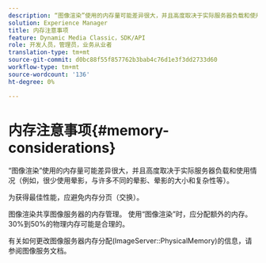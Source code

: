 ```yaml
---
description: “图像渲染”使用的内存量可能差异很大，并且高度取决于实际服务器负载和使用情况（例如，很少使用晕影，与许多不同的晕影、晕影的大小和复杂性等）。
solution: Experience Manager
title: 内存注意事项
feature: Dynamic Media Classic，SDK/API
role: 开发人员，管理员，业务从业者
translation-type: tm+mt
source-git-commit: d0bc88f55f857762b3bab4c76d1e3f3dd2733d60
workflow-type: tm+mt
source-wordcount: '136'
ht-degree: 0%

---
```



# 内存注意事项{#memory-considerations}

“图像渲染”使用的内存量可能差异很大，并且高度取决于实际服务器负载和使用情况（例如，很少使用晕影，与许多不同的晕影、晕影的大小和复杂性等）。

为获得最佳性能，应避免内存分页（交换）。

图像渲染共享图像服务器的内存管理。 使用“图像渲染”时，应分配额外的内存。 30%到50%的物理内存可能是合理的。

有关如何更改图像服务器内存分配(ImageServer::PhysicalMemory)的信息，请参阅图像服务文档。
